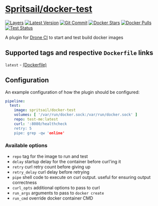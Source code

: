 [hub]: https://hub.docker.com/r/spritsail/docker-test
[git]: https://github.com/spritsail/drone-docker-test
[drone]: https://drone.spritsail.io/spritsail/docker-test
[mbdg]: https://microbadger.com/images/spritsail/docker-test

# [Spritsail/docker-test][hub]
[![Layers](https://images.microbadger.com/badges/image/spritsail/docker-test.svg)][mbdg]
[![Latest Version](https://images.microbadger.com/badges/version/spritsail/docker-test.svg)][hub]
[![Git Commit](https://images.microbadger.com/badges/commit/spritsail/docker-test.svg)][git]
[![Docker Stars](https://img.shields.io/docker/stars/spritsail/docker-test.svg)][hub]
[![Docker Pulls](https://img.shields.io/docker/pulls/spritsail/docker-test.svg)][hub]
[![Test Status](https://drone.spritsail.io/api/badges/spritsail/drone-docker-test/status.svg)][drone]

A plugin for [Drone CI](https://github.com/drone/drone) to start and test build docker images

## Supported tags and respective `Dockerfile` links

`latest` - [(Dockerfile)](https://github.com/spritsail/drone-docker-test/blob/master/Dockerfile)

## Configuration

An example configuration of how the plugin should be configured:
```yaml
pipeline:
  test:
    image: spritsail/docker-test
    volumes: [ '/var/run/docker.sock:/var/run/docker.sock' ]
    repo: test-me:latest
    curl: ':8080/healthcheck
    retry: 5
    pipe: grep -qw 'online'
```

### Available options
- `repo`          tag for the image to run and test
- `delay`         startup delay for the container before curl'ing it
- `retry`         curl retry count before giving up
- `retry_delay`   curl delay before retrying
- `pipe`          shell code to execute on curl output. useful for ensuring output correctness
- `curl_opts`     additional options to pass to curl
- `run_args`      arguments to pass to `docker create`
- `run_cmd`       override docker container CMD
